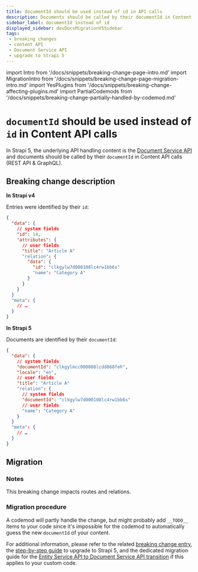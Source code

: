 ```yaml
---
title: documentId should be used instead of id in API calls
description: Documents should be called by their documentId in Content API calls (REST API & GraphQL).
sidebar_label: documentId instead of id
displayed_sidebar: devDocsMigrationV5Sidebar
tags:
 - breaking changes
 - content API
 - Document Service API
 - upgrade to Strapi 5
---
```


import Intro from '/docs/snippets/breaking-change-page-intro.md'
import MigrationIntro from '/docs/snippets/breaking-change-page-migration-intro.md'
import YesPlugins from '/docs/snippets/breaking-change-affecting-plugins.md'
import PartialCodemods from '/docs/snippets/breaking-change-partially-handled-by-codemod.md'

# `documentId` should be used instead of `id` in Content API calls

In Strapi 5, the underlying API handling content is the [Document Service API](/dev-docs/api/document-service) and documents should be called by their `documentId` in Content API calls (REST API & GraphQL).

<Intro />

<YesPlugins />
<PartialCodemods />

## Breaking change description

<SideBySideContainer>

<SideBySideColumn>

**In Strapi v4**

Entries were identified by their `id`:

```json {4}
{
  "data": {
    // system fields
    "id": 14,
    "attributes": {
      // user fields
      "title": "Article A"
      "relation": {
        "data": {
          "id": "clkgylw7d000108lc4rw1bb6s"
          "name": "Category A"
        }
      }
    }
  }
  "meta": {
    // …
  }
}
```

</SideBySideColumn>

<SideBySideColumn>

**In Strapi 5**

Documents are identified by their `documentId`:

```json {4}
{
  "data": {
    // system fields
    "documentId": "clkgylmcc000008lcdd868feh",
    "locale": "en",
    // user fields
    "title": "Article A"
    "relation": {
      // system fields
      "documentId": "clkgylw7d000108lc4rw1bb6s"
      // user fields
      "name": "Category A"
    }
  }
  "meta": {
    // …
  }
}
```

</SideBySideColumn>

</SideBySideContainer>

## Migration

### Notes

This breaking change impacts routes and relations.

### Migration procedure 

A codemod will partly handle the change, but might probably add `__TODO__` items to your code since it's impossible for the codemod to automatically guess the new `documentId` of your content.

For additional information, please refer to the related [breaking change entry](/dev-docs/migration/v4-to-v5/breaking-changes/entity-service-deprecated), the [step-by-step guide](/dev-docs/migration/v4-to-v5/step-by-step) to upgrade to Strapi 5, and the dedicated migration guide for the [Entity Service API to Document Service API transition](/dev-docs/migration/v4-to-v5/additional-resources/from-entity-service-to-document-service) if this applies to your custom code.
